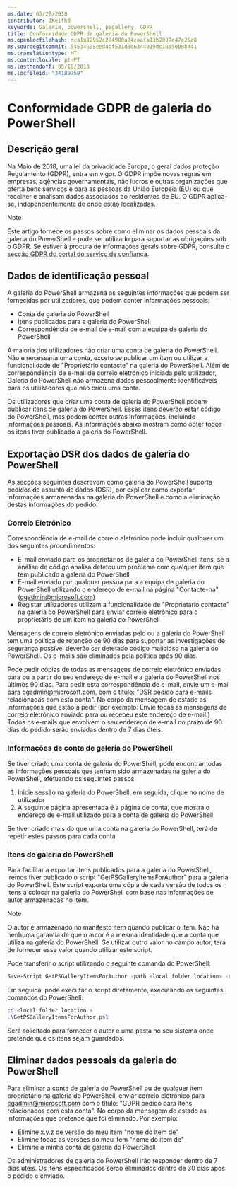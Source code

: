 ```yaml
---
ms.date: 03/27/2018
contributor: JKeithB
keywords: Galeria, powershell, psgallery, GDPR
title: Conformidade GDPR de galeria do PowerShell
ms.openlocfilehash: dca1a82952c284980a84caafa13b2807e47e25a0
ms.sourcegitcommit: 54534635eedacf531d8d6344019dc16a50b8b441
ms.translationtype: MT
ms.contentlocale: pt-PT
ms.lasthandoff: 05/16/2018
ms.locfileid: "34189759"
---
```

# <a name="powershell-gallery-gdpr-compliance"></a>Conformidade GDPR de galeria do PowerShell

## <a name="overview"></a>Descrição geral

Na Maio de 2018, uma lei da privacidade Europa, o geral dados proteção Regulamento (GDPR), entra em vigor.
O GDPR impõe novas regras em empresas, agências governamentais, não lucros e outras organizações que oferta bens serviços e para as pessoas da União Europeia (EU) ou que recolher e analisam dados associados ao residentes de EU.
O GDPR aplica-se, independentemente de onde estão localizadas.

> [!NOTE]
> Este artigo fornece os passos sobre como eliminar os dados pessoais da galeria do PowerShell e pode ser utilizado para suportar as obrigações sob o GDPR. Se estiver à procura de informações gerais sobre GDPR, consulte o [secção GDPR do portal do serviço de confiança](https://servicetrust.microsoft.com/ViewPage/GDPRGetStarted).

## <a name="personally-identifiable-data"></a>Dados de identificação pessoal

A galeria do PowerShell armazena as seguintes informações que podem ser fornecidas por utilizadores, que podem conter informações pessoais:

* Conta de galeria do PowerShell
* Itens publicados para a galeria do PowerShell
* Correspondência de e-mail de e-mail com a equipa de galeria do PowerShell

A maioria dos utilizadores não criar uma conta de galeria do PowerShell.
Não é necessária uma conta, exceto se publicar um item ou utilizar a funcionalidade de "Proprietário contacte" na galeria do PowerShell.
Além de correspondência de e-mail de correio eletrónico iniciada pelo utilizador, Galeria do PowerShell não armazena dados pessoalmente identificáveis para os utilizadores que não criou uma conta.

Os utilizadores que criar uma conta de galeria do PowerShell podem publicar itens de galeria do PowerShell.
Esses itens deverão estar código do PowerShell, mas podem conter outras informações, incluindo informações pessoais.
As informações abaixo mostram como obter todos os itens tiver publicado a galeria do PowerShell.

## <a name="dsr-export-of-powershell-gallery-data"></a>Exportação DSR dos dados de galeria do PowerShell

As secções seguintes descrevem como galeria do PowerShell suporta pedidos de assunto de dados (DSR), por explicar como exportar informações armazenadas na galeria do PowerShell e como a eliminação destas informações do pedido.

### <a name="email"></a>Correio Eletrónico

Correspondência de e-mail de correio eletrónico pode incluir qualquer um dos seguintes procedimentos:

* E-mail enviado para os proprietários de galeria do PowerShell itens, se a análise de código analisa detetou um problema com qualquer item que tem publicado a galeria do PowerShell
* E-mail enviado por qualquer pessoa para a equipa de galeria do PowerShell utilizando o endereço de e-mail na página "Contacte-na" (cgadmin@microsoft.com)
* Registar utilizadores utilizam a funcionalidade de "Proprietário contacte" na galeria do PowerShell para enviar correio eletrónico para o proprietário de um item na galeria do PowerShell

Mensagens de correio eletrónico enviadas pelo ou a galeria do PowerShell tem uma política de retenção de 90 dias para suportar as investigações de segurança possível deverão ser detetado código malicioso na galeria do PowerShell.
Os e-mails são eliminados pela política após 90 dias.

Pode pedir cópias de todas as mensagens de correio eletrónico enviadas para ou a partir do seu endereço de e-mail e a galeria do PowerShell nos últimos 90 dias.
Para pedir esta correspondência de e-mail, envie um e-mail para cgadmin@microsoft.com, com o título: "DSR pedido para e-mails relacionadas com esta conta".
No corpo da mensagem de estado as informações que estão a pedir (por exemplo: Envie todas as mensagens de correio eletrónico enviado para ou recebeu este endereço de e-mail.) Todos os e-mails que envolvem o seu endereço de e-mail no prazo de 90 dias do pedido serão enviadas dentro de 7 dias úteis.

### <a name="powershell-gallery-account-information"></a>Informações de conta de galeria do PowerShell

Se tiver criado uma conta de galeria do PowerShell, pode encontrar todas as informações pessoais que tenham sido armazenadas na galeria do PowerShell, efetuando os seguintes passos:

1. Inicie sessão na galeria do PowerShell, em seguida, clique no nome de utilizador
2. A seguinte página apresentada é a página de conta, que mostra o endereço de e-mail utilizado para a conta de galeria do PowerShell

Se tiver criado mais do que uma conta na galeria do PowerShell, terá de repetir estes passos para cada conta.

### <a name="items-in-the-powershell-gallery"></a>Itens de galeria do PowerShell

Para facilitar a exportar itens publicados para a galeria do PowerShell, iremos tiver publicado o script "GetPSGalleryItemsForAuthor" para a galeria do PowerShell.
Este script exporta uma cópia de cada versão de todos os itens a colocar na galeria do PowerShell com base nas informações de autor armazenadas no item.

> [!NOTE]
> O autor é armazenado no manifesto item quando publicar o item.
> Não há nenhuma garantia de que o autor é a mesma identidade que a conta que utiliza na galeria do PowerShell.
> Se utilizar outro valor no campo autor, terá de fornecer esse valor quando utilizar este script.

Pode transferir o script utilizando o seguinte comando do PowerShell:

```powershell
Save-Script GetPSGalleryItemsForAuthor -path <local folder location> -repository psgallery
```

Em seguida, pode executar o script diretamente, executando os seguintes comandos do PowerShell:

```powershell
cd <local folder location >
.\GetPSGalleryItemsForAuthor.ps1
```

Será solicitado para fornecer o autor e uma pasta no seu sistema onde pretende que os itens sejam guardados.

## <a name="deleting-personal-data-from-the-powershell-gallery"></a>Eliminar dados pessoais da galeria do PowerShell

Para eliminar a conta de galeria do PowerShell ou de qualquer item proprietário na galeria do PowerShell, enviar correio eletrónico para cgadmin@microsoft.com com o título: "GDPR pedido para itens relacionados com esta conta".
No corpo da mensagem de estado as informações que pretende que foi eliminado. Por exemplo:

* Elimine x.y.z de versão do meu item "nome do item de"
* Elimine todas as versões do meu item "nome do item de"
* Elimine a minha conta de galeria do PowerShell

Os administradores de galeria do PowerShell irão responder dentro de 7 dias úteis.
Os itens especificados serão eliminados dentro de 30 dias após o pedido é enviado.
